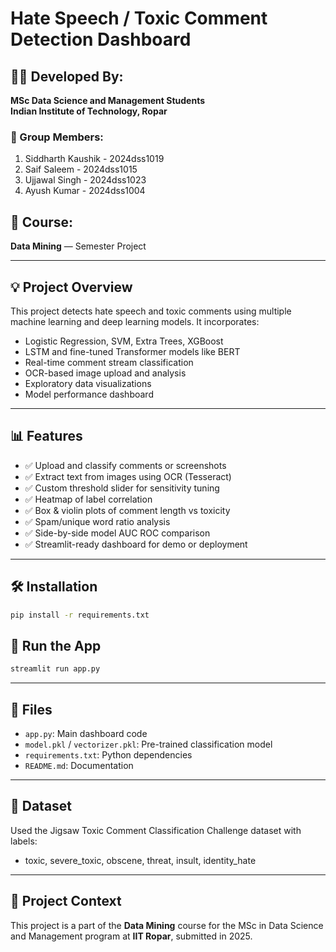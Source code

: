 
# Hate Speech / Toxic Comment Detection Dashboard

## 👨‍🎓 Developed By:
**MSc Data Science and Management Students**  
**Indian Institute of Technology, Ropar**

### 👥 Group Members:
1. Siddharth Kaushik - 2024dss1019  
2. Saif Saleem - 2024dss1015  
3. Ujjawal Singh - 2024dss1023  
4. Ayush Kumar - 2024dss1004  

## 📘 Course:
**Data Mining** — Semester Project

---

## 💡 Project Overview
This project detects hate speech and toxic comments using multiple machine learning and deep learning models. It incorporates:

- Logistic Regression, SVM, Extra Trees, XGBoost
- LSTM and fine-tuned Transformer models like BERT
- Real-time comment stream classification
- OCR-based image upload and analysis
- Exploratory data visualizations
- Model performance dashboard

---

## 📊 Features

- ✅ Upload and classify comments or screenshots
- ✅ Extract text from images using OCR (Tesseract)
- ✅ Custom threshold slider for sensitivity tuning
- ✅ Heatmap of label correlation
- ✅ Box & violin plots of comment length vs toxicity
- ✅ Spam/unique word ratio analysis
- ✅ Side-by-side model AUC ROC comparison
- ✅ Streamlit-ready dashboard for demo or deployment

---

## 🛠 Installation

```bash
pip install -r requirements.txt
```

## 🚀 Run the App

```bash
streamlit run app.py
```

---

## 📂 Files

- `app.py`: Main dashboard code
- `model.pkl` / `vectorizer.pkl`: Pre-trained classification model
- `requirements.txt`: Python dependencies
- `README.md`: Documentation

---

## 📄 Dataset

Used the Jigsaw Toxic Comment Classification Challenge dataset with labels:
- toxic, severe_toxic, obscene, threat, insult, identity_hate

---

## 🎯 Project Context

This project is a part of the **Data Mining** course for the MSc in Data Science and Management program at **IIT Ropar**, submitted in 2025.

